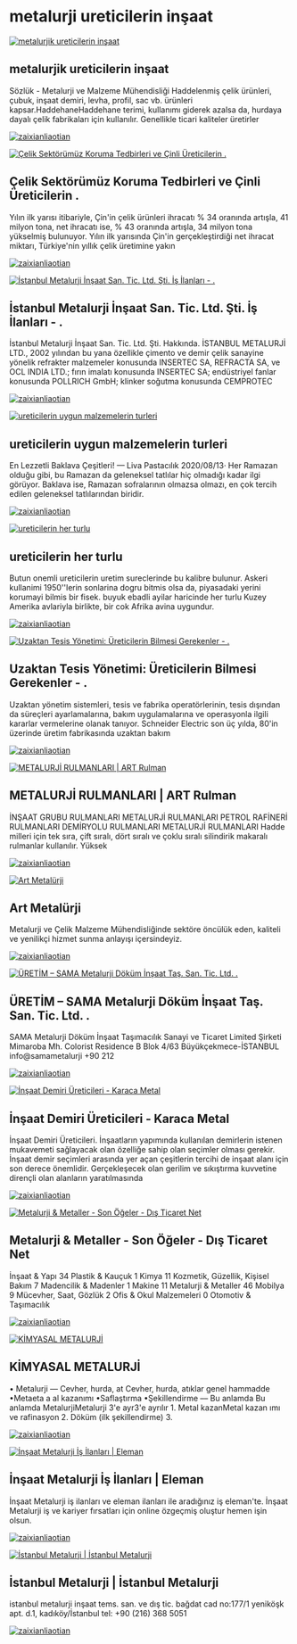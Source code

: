 # metalurji ureticilerin inşaat
<a href="https://mnn.zoosnet.net/LR/Chatpre.aspx?id=MNN94995150&p=https://topgrinding.com/" target="_blank">![metalurjik ureticilerin inşaat](https://github.com/technlg/images/blob/main/59.jpg)</a>
## metalurjik ureticilerin inşaat
Sözlük - Metalurji ve Malzeme Mühendisliği Haddelenmiş çelik ürünleri, çubuk, inşaat demiri, levha, profil, sac vb. ürünleri kapsar.HaddehaneHaddehane terimi, kullanımı giderek azalsa da, hurdaya dayalı çelik fabrikaları için kullanılır. Genellikle ticari kaliteler üretirler 
<a href="https://mnn.zoosnet.net/LR/Chatpre.aspx?id=MNN94995150&p=https://topgrinding.com/" target="_blank"><img src="https://github.com/technlg/images/raw/main/chat11.jpg" alt="zaixianliaotian"/></a><a href="//whatsapp.shibangsoft.com/WhatsApp.php" ><img src="https://github.com/technlg/images/raw/main/chat11.png" alt=""></a>
<a href="https://mnn.zoosnet.net/LR/Chatpre.aspx?id=MNN94995150&p=https://topgrinding.com/" target="_blank">![Çelik Sektörümüz Koruma Tedbirleri ve Çinli Üreticilerin .](https://github.com/technlg/images/blob/main/8.jpg)</a>
## Çelik Sektörümüz Koruma Tedbirleri ve Çinli Üreticilerin .
Yılın ilk yarısı itibariyle, Çin'in çelik ürünleri ihracatı % 34 oranında artışla, 41 milyon tona, net ihracatı ise, % 43 oranında artışla, 34 milyon tona yükselmiş bulunuyor. Yılın ilk yarısında Çin'in gerçekleştirdiği net ihracat miktarı, Türkiye'nin yıllık çelik üretimine yakın 
<a href="https://mnn.zoosnet.net/LR/Chatpre.aspx?id=MNN94995150&p=https://topgrinding.com/" target="_blank"><img src="https://github.com/technlg/images/raw/main/chat11.jpg" alt="zaixianliaotian"/></a><a href="//whatsapp.shibangsoft.com/WhatsApp.php" ><img src="https://github.com/technlg/images/raw/main/chat11.png" alt=""></a>
<a href="https://mnn.zoosnet.net/LR/Chatpre.aspx?id=MNN94995150&p=https://topgrinding.com/" target="_blank">![İstanbul Metalurji İnşaat San. Tic. Ltd. Şti. İş İlanları - .](https://github.com/technlg/images/blob/main/44.jpg)</a>
## İstanbul Metalurji İnşaat San. Tic. Ltd. Şti. İş İlanları - .
İstanbul Metalurji İnşaat San. Tic. Ltd. Şti. Hakkında. İSTANBUL METALURJİ LTD., 2002 yılından bu yana özellikle çimento ve demir çelik sanayine yönelik refrakter malzemeler konusunda INSERTEC SA, REFRACTA SA, ve OCL INDIA LTD.; fırın imalatı konusunda INSERTEC SA; endüstriyel fanlar konusunda POLLRICH GmbH; klinker soğutma konusunda CEMPROTEC 
<a href="https://mnn.zoosnet.net/LR/Chatpre.aspx?id=MNN94995150&p=https://topgrinding.com/" target="_blank"><img src="https://github.com/technlg/images/raw/main/chat11.jpg" alt="zaixianliaotian"/></a><a href="//whatsapp.shibangsoft.com/WhatsApp.php" ><img src="https://github.com/technlg/images/raw/main/chat11.png" alt=""></a>
<a href="https://mnn.zoosnet.net/LR/Chatpre.aspx?id=MNN94995150&p=https://topgrinding.com/" target="_blank">![ureticilerin uygun malzemelerin turleri](https://github.com/technlg/images/blob/main/59.jpg)</a>
## ureticilerin uygun malzemelerin turleri
En Lezzetli Baklava Çeşitleri! — Liva Pastacılık 2020/08/13· Her Ramazan olduğu gibi, bu Ramazan da geleneksel tatlılar hiç olmadığı kadar ilgi görüyor. Baklava ise, Ramazan sofralarının olmazsa olmazı, en çok tercih edilen geleneksel tatlılarından biridir.
<a href="https://mnn.zoosnet.net/LR/Chatpre.aspx?id=MNN94995150&p=https://topgrinding.com/" target="_blank"><img src="https://github.com/technlg/images/raw/main/chat11.jpg" alt="zaixianliaotian"/></a><a href="//whatsapp.shibangsoft.com/WhatsApp.php" ><img src="https://github.com/technlg/images/raw/main/chat11.png" alt=""></a>
<a href="https://mnn.zoosnet.net/LR/Chatpre.aspx?id=MNN94995150&p=https://topgrinding.com/" target="_blank">![ureticilerin her turlu](https://github.com/technlg/images/blob/main/5.jpg)</a>
## ureticilerin her turlu
Butun onemli ureticilerin uretim sureclerinde bu kalibre bulunur. Askeri kullanimi 1950''lerin sonlarina dogru bitmis olsa da, piyasadaki yerini korumayi bilmis bir fisek. buyuk ebadli ayilar haricinde her turlu Kuzey Amerika avlariyla birlikte, bir cok Afrika avina uygundur.
<a href="https://mnn.zoosnet.net/LR/Chatpre.aspx?id=MNN94995150&p=https://topgrinding.com/" target="_blank"><img src="https://github.com/technlg/images/raw/main/chat11.jpg" alt="zaixianliaotian"/></a><a href="//whatsapp.shibangsoft.com/WhatsApp.php" ><img src="https://github.com/technlg/images/raw/main/chat11.png" alt=""></a>
<a href="https://mnn.zoosnet.net/LR/Chatpre.aspx?id=MNN94995150&p=https://topgrinding.com/" target="_blank">![Uzaktan Tesis Yönetimi: Üreticilerin Bilmesi Gerekenler - .](https://github.com/technlg/images/blob/main/16.jpg)</a>
## Uzaktan Tesis Yönetimi: Üreticilerin Bilmesi Gerekenler - .
Uzaktan yönetim sistemleri, tesis ve fabrika operatörlerinin, tesis dışından da süreçleri ayarlamalarına, bakım uygulamalarına ve operasyonla ilgili kararlar vermelerine olanak tanıyor. Schneider Electric son üç yılda, 80'in üzerinde üretim fabrikasında uzaktan bakım 
<a href="https://mnn.zoosnet.net/LR/Chatpre.aspx?id=MNN94995150&p=https://topgrinding.com/" target="_blank"><img src="https://github.com/technlg/images/raw/main/chat11.jpg" alt="zaixianliaotian"/></a><a href="//whatsapp.shibangsoft.com/WhatsApp.php" ><img src="https://github.com/technlg/images/raw/main/chat11.png" alt=""></a>
<a href="https://mnn.zoosnet.net/LR/Chatpre.aspx?id=MNN94995150&p=https://topgrinding.com/" target="_blank">![METALURJİ RULMANLARI | ART Rulman](https://github.com/technlg/images/blob/main/3.jpg)</a>
## METALURJİ RULMANLARI | ART Rulman
İNŞAAT GRUBU RULMANLARI METALURJİ RULMANLARI PETROL RAFİNERİ RULMANLARI DEMİRYOLU RULMANLARI METALURJİ RULMANLARI Hadde milleri için tek sıra, çift sıralı, dört sıralı ve çoklu sıralı silindirik makaralı rulmanlar kullanılır. Yüksek 
<a href="https://mnn.zoosnet.net/LR/Chatpre.aspx?id=MNN94995150&p=https://topgrinding.com/" target="_blank"><img src="https://github.com/technlg/images/raw/main/chat11.jpg" alt="zaixianliaotian"/></a><a href="//whatsapp.shibangsoft.com/WhatsApp.php" ><img src="https://github.com/technlg/images/raw/main/chat11.png" alt=""></a>
<a href="https://mnn.zoosnet.net/LR/Chatpre.aspx?id=MNN94995150&p=https://topgrinding.com/" target="_blank">![Art Metalürji](https://github.com/technlg/images/blob/main/64.jpg)</a>
## Art Metalürji
Metalurji ve Çelik Malzeme Mühendisliğinde sektöre öncülük eden, kaliteli ve yenilikçi hizmet sunma anlayışı içersindeyiz.
<a href="https://mnn.zoosnet.net/LR/Chatpre.aspx?id=MNN94995150&p=https://topgrinding.com/" target="_blank"><img src="https://github.com/technlg/images/raw/main/chat11.jpg" alt="zaixianliaotian"/></a><a href="//whatsapp.shibangsoft.com/WhatsApp.php" ><img src="https://github.com/technlg/images/raw/main/chat11.png" alt=""></a>
<a href="https://mnn.zoosnet.net/LR/Chatpre.aspx?id=MNN94995150&p=https://topgrinding.com/" target="_blank">![ÜRETİM – SAMA Metalurji Döküm İnşaat Taş. San. Tic. Ltd. .](https://github.com/technlg/images/blob/main/30.jpg)</a>
## ÜRETİM – SAMA Metalurji Döküm İnşaat Taş. San. Tic. Ltd. .
SAMA Metalurji Döküm İnşaat Taşımacılık Sanayi ve Ticaret Limited Şirketi Mimaroba Mh. Colorist Residence B Blok 4/63 Büyükçekmece-İSTANBUL info@samametalurji +90 212 
<a href="https://mnn.zoosnet.net/LR/Chatpre.aspx?id=MNN94995150&p=https://topgrinding.com/" target="_blank"><img src="https://github.com/technlg/images/raw/main/chat11.jpg" alt="zaixianliaotian"/></a><a href="//whatsapp.shibangsoft.com/WhatsApp.php" ><img src="https://github.com/technlg/images/raw/main/chat11.png" alt=""></a>
<a href="https://mnn.zoosnet.net/LR/Chatpre.aspx?id=MNN94995150&p=https://topgrinding.com/" target="_blank">![İnşaat Demiri Üreticileri - Karaca Metal](https://github.com/technlg/images/blob/main/14.jpg)</a>
## İnşaat Demiri Üreticileri - Karaca Metal
İnşaat Demiri Üreticileri. İnşaatların yapımında kullanılan demirlerin istenen mukavemeti sağlayacak olan özelliğe sahip olan seçimler olması gerekir. İnşaat demir seçimleri arasında yer açan çeşitlerin tercihi de inşaat alanı için son derece önemlidir. Gerçekleşecek olan gerilim ve sıkıştırma kuvvetine dirençli olan alanların yaratılmasında 
<a href="https://mnn.zoosnet.net/LR/Chatpre.aspx?id=MNN94995150&p=https://topgrinding.com/" target="_blank"><img src="https://github.com/technlg/images/raw/main/chat11.jpg" alt="zaixianliaotian"/></a><a href="//whatsapp.shibangsoft.com/WhatsApp.php" ><img src="https://github.com/technlg/images/raw/main/chat11.png" alt=""></a>
<a href="https://mnn.zoosnet.net/LR/Chatpre.aspx?id=MNN94995150&p=https://topgrinding.com/" target="_blank">![Metalurji & Metaller - Son Öğeler - Dış Ticaret Net](https://github.com/technlg/images/blob/main/8.jpg)</a>
## Metalurji & Metaller - Son Öğeler - Dış Ticaret Net
İnşaat & Yapı 34 Plastik & Kauçuk 1 Kimya 11 Kozmetik, Güzellik, Kişisel Bakım 7 Madencilik & Madenler 1 Makine 11 Metalurji & Metaller 46 Mobilya 9 Mücevher, Saat, Gözlük 2 Ofis & Okul Malzemeleri 0 Otomotiv & Taşımacılık 
<a href="https://mnn.zoosnet.net/LR/Chatpre.aspx?id=MNN94995150&p=https://topgrinding.com/" target="_blank"><img src="https://github.com/technlg/images/raw/main/chat11.jpg" alt="zaixianliaotian"/></a><a href="//whatsapp.shibangsoft.com/WhatsApp.php" ><img src="https://github.com/technlg/images/raw/main/chat11.png" alt=""></a>
<a href="https://mnn.zoosnet.net/LR/Chatpre.aspx?id=MNN94995150&p=https://topgrinding.com/" target="_blank">![KİMYASAL METALURJİ](https://github.com/technlg/images/blob/main/40.jpg)</a>
## KİMYASAL METALURJİ
• Metalurji –– Cevher, hurda, at Cevher, hurda, atıklar genel hammadde •Metaeta a al kazanımı •Saflaştırma •Şekillendirme –– Bu anlamda Bu anlamda MetalurjiMetalurji 3'e ayr3'e ayrılır 1. Metal kazanMetal kazan ımı ve rafinasyon 2. Döküm (ilk şekillendirme) 3.
<a href="https://mnn.zoosnet.net/LR/Chatpre.aspx?id=MNN94995150&p=https://topgrinding.com/" target="_blank"><img src="https://github.com/technlg/images/raw/main/chat11.jpg" alt="zaixianliaotian"/></a><a href="//whatsapp.shibangsoft.com/WhatsApp.php" ><img src="https://github.com/technlg/images/raw/main/chat11.png" alt=""></a>
<a href="https://mnn.zoosnet.net/LR/Chatpre.aspx?id=MNN94995150&p=https://topgrinding.com/" target="_blank">![İnşaat Metalurji İş İlanları | Eleman](https://github.com/technlg/images/blob/main/23.jpg)</a>
## İnşaat Metalurji İş İlanları | Eleman
İnşaat Metalurji iş ilanları ve eleman ilanları ile aradığınız iş eleman'te. İnşaat Metalurji iş ve kariyer fırsatları için online özgeçmiş oluştur hemen işin olsun.
<a href="https://mnn.zoosnet.net/LR/Chatpre.aspx?id=MNN94995150&p=https://topgrinding.com/" target="_blank"><img src="https://github.com/technlg/images/raw/main/chat11.jpg" alt="zaixianliaotian"/></a><a href="//whatsapp.shibangsoft.com/WhatsApp.php" ><img src="https://github.com/technlg/images/raw/main/chat11.png" alt=""></a>
<a href="https://mnn.zoosnet.net/LR/Chatpre.aspx?id=MNN94995150&p=https://topgrinding.com/" target="_blank">![İstanbul Metalurji | İstanbul Metalurji](https://github.com/technlg/images/blob/main/7.jpg)</a>
## İstanbul Metalurji | İstanbul Metalurji
istanbul metalurji inşaat tems. san. ve dış tic. bağdat cad no:177/1 yeniköşk apt. d.1, kadıköy/İstanbul tel: +90 (216) 368 5051
<a href="https://mnn.zoosnet.net/LR/Chatpre.aspx?id=MNN94995150&p=https://topgrinding.com/" target="_blank"><img src="https://github.com/technlg/images/raw/main/chat11.jpg" alt="zaixianliaotian"/></a><a href="//whatsapp.shibangsoft.com/WhatsApp.php" ><img src="https://github.com/technlg/images/raw/main/chat11.png" alt=""></a>
